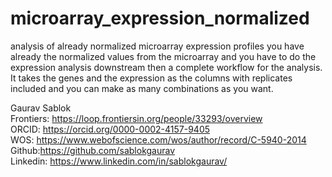 # microarray_expression_normalized
analysis of already normalized microarray expression profiles  you have already the normalized values from the microarray and  you have to do the expression analysis downstream then a complete workflow for the analysis. It takes the genes and the expression as the columns with replicates included and you can make as many combinations as you want.

Gaurav Sablok \
Frontiers: https://loop.frontiersin.org/people/33293/overview \
ORCID: https://orcid.org/0000-0002-4157-9405 \
WOS: https://www.webofscience.com/wos/author/record/C-5940-2014 \
Github:https://github.com/sablokgaurav \
Linkedin: https://www.linkedin.com/in/sablokgaurav/

